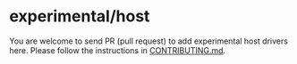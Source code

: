 # experimental/host

You are welcome to send PR (pull request) to add experimental host drivers here.
Please follow the instructions in
[CONTRIBUTING.md](../../doc/drivers/CONTRIBUTING.md).
